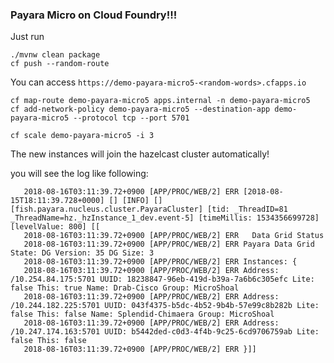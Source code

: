 ### Payara Micro on Cloud Foundry!!!


Just run

```
./mvnw clean package
cf push --random-route
```

You can access `https://demo-payara-micro5-<random-words>.cfapps.io`


```
cf map-route demo-payara-micro5 apps.internal -n demo-payara-micro5
cf add-network-policy demo-payara-micro5 --destination-app demo-payara-micro5 --protocol tcp --port 5701
```

```
cf scale demo-payara-micro5 -i 3
```

The new instances will join the hazelcast cluster automatically!

you will see the log like following:

```
   2018-08-16T03:11:39.72+0900 [APP/PROC/WEB/2] ERR [2018-08-15T18:11:39.728+0000] [] [INFO] [] [fish.payara.nucleus.cluster.PayaraCluster] [tid: _ThreadID=81 _ThreadName=hz._hzInstance_1_dev.event-5] [timeMillis: 1534356699728] [levelValue: 800] [[
   2018-08-16T03:11:39.72+0900 [APP/PROC/WEB/2] ERR   Data Grid Status 
   2018-08-16T03:11:39.72+0900 [APP/PROC/WEB/2] ERR Payara Data Grid State: DG Version: 35 DG Size: 3
   2018-08-16T03:11:39.72+0900 [APP/PROC/WEB/2] ERR Instances: {
   2018-08-16T03:11:39.72+0900 [APP/PROC/WEB/2] ERR Address: /10.254.84.175:5701 UUID: 18238847-96eb-419d-b39a-7a6b6c305efc Lite: false This: true Name: Drab-Cisco Group: MicroShoal
   2018-08-16T03:11:39.72+0900 [APP/PROC/WEB/2] ERR Address: /10.244.182.225:5701 UUID: 043f4375-b5dc-4b52-9b4b-57e99c8b282b Lite: false This: false Name: Splendid-Chimaera Group: MicroShoal
   2018-08-16T03:11:39.72+0900 [APP/PROC/WEB/2] ERR Address: /10.247.174.163:5701 UUID: b5442ded-c0d3-4f4b-9c25-6cd9706759ab Lite: false This: false
   2018-08-16T03:11:39.72+0900 [APP/PROC/WEB/2] ERR }]]
``` 